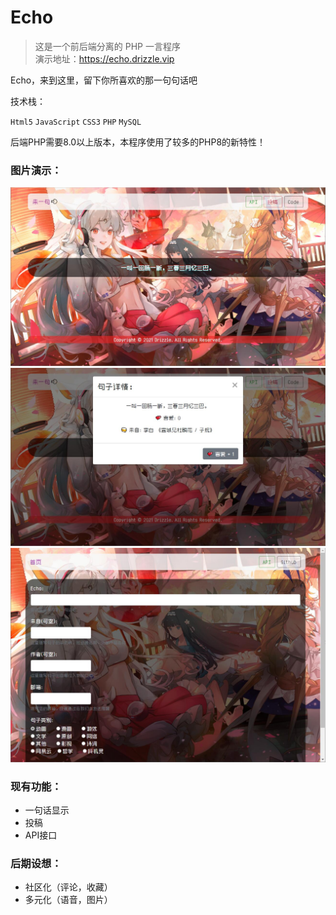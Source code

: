 # Echo
>这是一个前后端分离的 PHP 一言程序  
>演示地址：https://echo.drizzle.vip

Echo，来到这里，留下你所喜欢的那一句句话吧

技术栈：  

`Html5` `JavaScript` `CSS3` `PHP` `MySQL`

后端PHP需要8.0以上版本，本程序使用了较多的PHP8的新特性！

### 图片演示：
![index](assets/img/index.jpg)
![content](assets/img/content.jpg)
![submit](assets/img/submit.jpg)

### 现有功能：  
* 一句话显示  
* 投稿  
* API接口

### 后期设想：  
* 社区化（评论，收藏）  
* 多元化（语音，图片）
